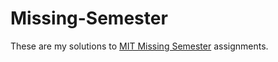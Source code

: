 # Missing-Semester

These are my solutions to [MIT Missing Semester](https://missing.csail.mit.edu/) assignments.